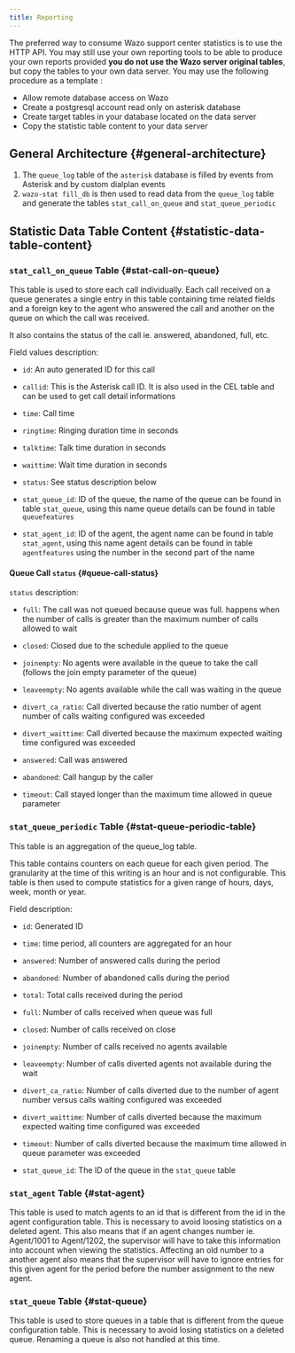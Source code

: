```yaml
---
title: Reporting
---
```


The preferred way to consume Wazo support center statistics is to use the HTTP API. You may still
use your own reporting tools to be able to produce your own reports provided **you do not use the
Wazo server original tables**, but copy the tables to your own data server. You may use the
following procedure as a template :

- Allow remote database access on Wazo
- Create a postgresql account read only on asterisk database
- Create target tables in your database located on the data server
- Copy the statistic table content to your data server

## General Architecture {#general-architecture}

1.  The `queue_log` table of the `asterisk` database is filled by events from Asterisk and by custom
    dialplan events
2.  `wazo-stat fill_db` is then used to read data from the `queue_log` table and generate the tables
    `stat_call_on_queue` and `stat_queue_periodic`

## Statistic Data Table Content {#statistic-data-table-content}

### `stat_call_on_queue` Table {#stat-call-on-queue}

This table is used to store each call individually. Each call received on a queue generates a single
entry in this table containing time related fields and a foreign key to the agent who answered the
call and another on the queue on which the call was received.

It also contains the status of the call ie. answered, abandoned, full, etc.

Field values description:

- `id`: An auto generated ID for this call

- `callid`: This is the Asterisk call ID. It is also used in the CEL table and can be used to get
  call detail informations

- `time`: Call time

- `ringtime`: Ringing duration time in seconds

- `talktime`: Talk time duration in seconds

- `waittime`: Wait time duration in seconds

- `status`: See status description below

- `stat_queue_id`: ID of the queue, the name of the queue can be found in table `stat_queue`, using
  this name queue details can be found in table `queuefeatures`

- `stat_agent_id`: ID of the agent, the agent name can be found in table `stat_agent`, using this
  name agent details can be found in table `agentfeatures` using the number in the second part of
  the name

#### Queue Call `status` {#queue-call-status}

`status` description:

- `full`: The call was not queued because queue was full. happens when the number of calls is
  greater than the maximum number of calls allowed to wait

- `closed`: Closed due to the schedule applied to the queue

- `joinempty`: No agents were available in the queue to take the call (follows the join empty
  parameter of the queue)

- `leaveempty`: No agents available while the call was waiting in the queue

- `divert_ca_ratio`: Call diverted because the ratio number of agent number of calls waiting
  configured was exceeded

- `divert_waittime`: Call diverted because the maximum expected waiting time configured was exceeded

- `answered`: Call was answered

- `abandoned`: Call hangup by the caller

- `timeout`: Call stayed longer than the maximum time allowed in queue parameter

### `stat_queue_periodic` Table {#stat-queue-periodic-table}

This table is an aggregation of the queue_log table.

This table contains counters on each queue for each given period. The granularity at the time of
this writing is an hour and is not configurable. This table is then used to compute statistics for a
given range of hours, days, week, month or year.

Field description:

- `id`: Generated ID

- `time`: time period, all counters are aggregated for an hour

- `answered`: Number of answered calls during the period

- `abandoned`: Number of abandoned calls during the period

- `total`: Total calls received during the period

- `full`: Number of calls received when queue was full

- `closed`: Number of calls received on close

- `joinempty`: Number of calls received no agents available

- `leaveempty`: Number of calls diverted agents not available during the wait

- `divert_ca_ratio`: Number of calls diverted due to the number of agent number versus calls waiting
  configured was exceeded

- `divert_waittime`: Number of calls diverted because the maximum expected waiting time configured
  was exceeded

- `timeout`: Number of calls diverted because the maximum time allowed in queue parameter was
  exceeded

- `stat_queue_id`: The ID of the queue in the `stat_queue` table

### `stat_agent` Table {#stat-agent}

This table is used to match agents to an id that is different from the id in the agent configuration
table. This is necessary to avoid loosing statistics on a deleted agent. This also means that if an
agent changes number ie. Agent/1001 to Agent/1202, the supervisor will have to take this information
into account when viewing the statistics. Affecting an old number to a another agent also means that
the supervisor will have to ignore entries for this given agent for the period before the number
assignment to the new agent.

### `stat_queue` Table {#stat-queue}

This table is used to store queues in a table that is different from the queue configuration table.
This is necessary to avoid losing statistics on a deleted queue. Renaming a queue is also not
handled at this time.
